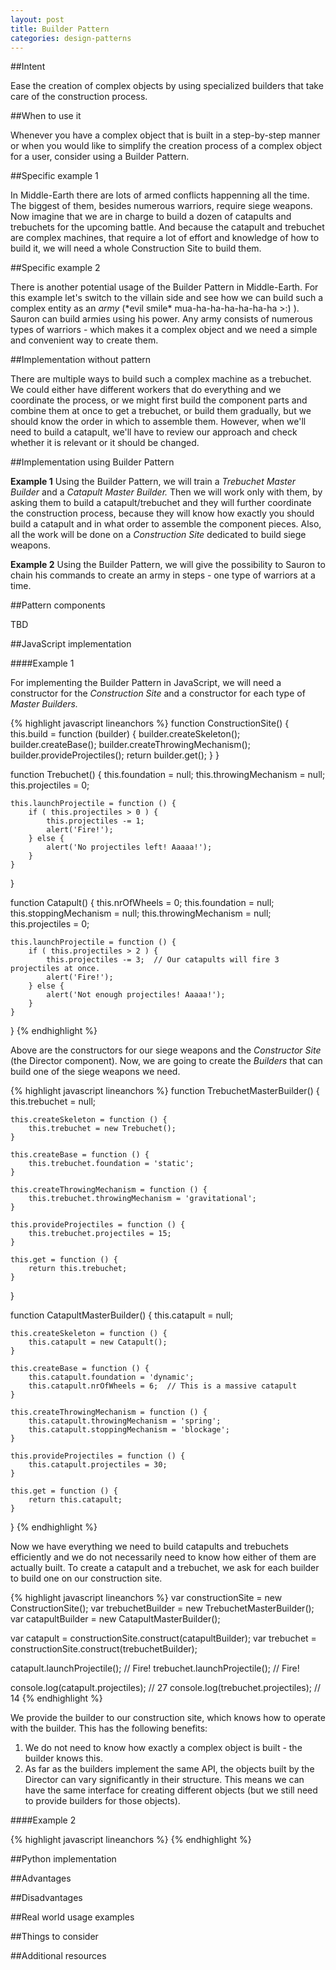 ```yaml
---
layout: post
title: Builder Pattern
categories: design-patterns
---
```

##Intent

Ease the creation of complex objects by using specialized builders that take care of the construction process.

##When to use it

Whenever you have a complex object that is built in a step-by-step manner or when you would like to simplify the creation process of a complex object for a user, consider using a Builder Pattern.

##Specific example 1

In Middle-Earth there are lots of armed conflicts happenning all the time. The biggest of them, besides numerous warriors, require siege weapons. Now imagine that we are in charge to build a dozen of catapults and trebuchets for the upcoming battle. And because the catapult and trebuchet are complex machines, that require a lot of effort and knowledge of how to build it, we will need a whole Construction Site to build them.

##Specific example 2

There is another potential usage of the Builder Pattern in Middle-Earth. For this example let's switch to the villain side and see how we can build such a complex entity as an _army_ (\*evil smile\* mua-ha-ha-ha-ha-ha-ha >:) ). Sauron can build armies using his power. Any army consists of numerous types of warriors - which makes it a complex object and we need a simple and convenient way to create them.

##Implementation without pattern

There are multiple ways to build such a complex machine as a trebuchet. We could either have different workers that do everything and we coordinate the process, or we might first build the component parts and combine them at once to get a trebuchet, or build them gradually, but we should know the order in which to assemble them. However, when we'll need to build a catapult, we'll have to review our approach and check whether it is relevant or it should be changed.

##Implementation using Builder Pattern

**Example 1** Using the Builder Pattern, we will train a _Trebuchet Master Builder_ and a _Catapult Master Builder._ Then we will work only with them, by asking them to build a catapult/trebuchet and they will further coordinate the construction process, because they will know how exactly you should build a catapult and in what order to assemble the component pieces. Also, all the work will be done on a _Construction Site_ dedicated to build siege weapons.

**Example 2** Using the Builder Pattern, we will give the possibility to Sauron to chain his commands to create an army in steps - one type of warriors at a time.

##Pattern components

TBD

##JavaScript implementation

####Example 1

For implementing the Builder Pattern in JavaScript, we will need a constructor for the _Construction Site_ and a constructor for each type of _Master Builders._

{% highlight javascript lineanchors %}
function ConstructionSite() {
    this.build = function (builder) {
        builder.createSkeleton();
        builder.createBase();
        builder.createThrowingMechanism();
        builder.provideProjectiles();
        return builder.get();
    }
}

function Trebuchet() {
    this.foundation = null;
    this.throwingMechanism = null;
    this.projectiles = 0;

    this.launchProjectile = function () {
        if ( this.projectiles > 0 ) {
            this.projectiles -= 1;
            alert('Fire!');
        } else {
            alert('No projectiles left! Aaaaa!');
        }
    }
}

function Catapult() {
    this.nrOfWheels = 0;
    this.foundation = null;
    this.stoppingMechanism = null;
    this.throwingMechanism = null;
    this.projectiles = 0;

    this.launchProjectile = function () {
        if ( this.projectiles > 2 ) {
            this.projectiles -= 3;  // Our catapults will fire 3 projectiles at once.
            alert('Fire!');
        } else {
            alert('Not enough projectiles! Aaaaa!');
        }
    }
}
{% endhighlight %}

Above are the constructors for our siege weapons and the _Constructor Site_ (the Director component). Now, we are going to create the _Builders_ that can build one of the siege weapons we need.

{% highlight javascript lineanchors %}
function TrebuchetMasterBuilder() {
    this.trebuchet = null;

    this.createSkeleton = function () {
        this.trebuchet = new Trebuchet();
    }

    this.createBase = function () {
        this.trebuchet.foundation = 'static';
    }

    this.createThrowingMechanism = function () {
        this.trebuchet.throwingMechanism = 'gravitational';
    }

    this.provideProjectiles = function () {
        this.trebuchet.projectiles = 15;
    }

    this.get = function () {
        return this.trebuchet;
    }
}

function CatapultMasterBuilder() {
    this.catapult = null;

    this.createSkeleton = function () {
        this.catapult = new Catapult();
    }

    this.createBase = function () {
        this.catapult.foundation = 'dynamic';
        this.catapult.nrOfWheels = 6;  // This is a massive catapult
    }

    this.createThrowingMechanism = function () {
        this.catapult.throwingMechanism = 'spring';
        this.catapult.stoppingMechanism = 'blockage';
    }

    this.provideProjectiles = function () {
        this.catapult.projectiles = 30;
    }

    this.get = function () {
        return this.catapult;
    }
}
{% endhighlight %}

Now we have everything we need to build catapults and trebuchets efficiently and we do not necessarily need to know how either of them are actually built. To create a catapult and a trebuchet, we ask for each builder to build one on our construction site.

{% highlight javascript lineanchors %}
var constructionSite = new ConstructionSite();
var trebuchetBuilder = new TrebuchetMasterBuilder();
var catapultBuilder = new CatapultMasterBuilder();

var catapult = constructionSite.construct(catapultBuilder);
var trebuchet = constructionSite.construct(trebuchetBuilder);

catapult.launchProjectile();   // Fire!
trebuchet.launchProjectile();  // Fire!

console.log(catapult.projectiles);   // 27
console.log(trebuchet.projectiles);  // 14
{% endhighlight %}

We provide the builder to our construction site, which knows how to operate with the builder. This has the following benefits:

1. We do not need to know how exactly a complex object is built - the builder knows this.
2. As far as the builders implement the same API, the objects built by the Director can vary significantly in their structure. This means we can have the same interface for creating different objects (but we still need to provide builders for those objects).

####Example 2



{% highlight javascript lineanchors %}
{% endhighlight %}


##Python implementation



##Advantages



##Disadvantages



##Real world usage examples



##Things to consider


##Additional resources


